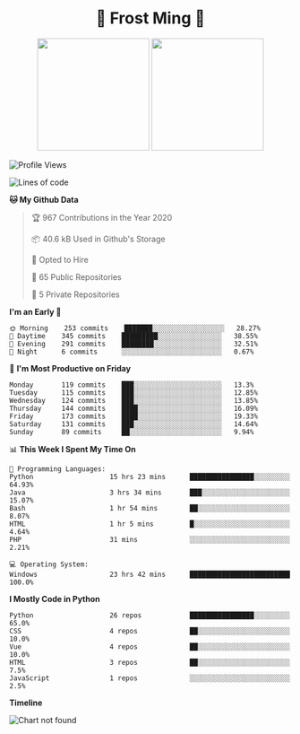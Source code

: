 <h1 align="center">🦄 Frost Ming 🐍</h1>

<p align="center">
  <img height="200" src="https://github-readme-stats.vercel.app/api?username=frostming&show_icons=true&theme=dracula&include_all_commits=true" />
  <img height="200" src="https://github-readme-stats.vercel.app/api/top-langs/?username=frostming&theme=dracula&show_icons=true" />
</p>

<!--START_SECTION:waka-->
![Profile Views](http://img.shields.io/badge/Profile%20Views-133-blue)

![Lines of code](https://img.shields.io/badge/From%20Hello%20World%20I%27ve%20Written-9.7%20million%20lines%20of%20code-blue)

**🐱 My Github Data** 

> 🏆 967 Contributions in the Year 2020
 > 
> 📦 40.6 kB Used in Github's Storage 
 > 
> 💼 Opted to Hire
 > 
> 📜 65 Public Repositories
 > 
> 🔑 5 Private Repositories 

**I'm an Early 🐤** 

```text
🌞 Morning    253 commits    ███████░░░░░░░░░░░░░░░░░░   28.27% 
🌆 Daytime    345 commits    █████████░░░░░░░░░░░░░░░░   38.55% 
🌃 Evening    291 commits    ████████░░░░░░░░░░░░░░░░░   32.51% 
🌙 Night      6 commits      ░░░░░░░░░░░░░░░░░░░░░░░░░   0.67%

```
📅 **I'm Most Productive on Friday** 

```text
Monday       119 commits    ███░░░░░░░░░░░░░░░░░░░░░░   13.3% 
Tuesday      115 commits    ███░░░░░░░░░░░░░░░░░░░░░░   12.85% 
Wednesday    124 commits    ███░░░░░░░░░░░░░░░░░░░░░░   13.85% 
Thursday     144 commits    ████░░░░░░░░░░░░░░░░░░░░░   16.09% 
Friday       173 commits    ████░░░░░░░░░░░░░░░░░░░░░   19.33% 
Saturday     131 commits    ███░░░░░░░░░░░░░░░░░░░░░░   14.64% 
Sunday       89 commits     ██░░░░░░░░░░░░░░░░░░░░░░░   9.94%

```


📊 **This Week I Spent My Time On** 

```text
💬 Programming Languages: 
Python                   15 hrs 23 mins      ████████████████░░░░░░░░░   64.93% 
Java                     3 hrs 34 mins       ███░░░░░░░░░░░░░░░░░░░░░░   15.07% 
Bash                     1 hr 54 mins        ██░░░░░░░░░░░░░░░░░░░░░░░   8.07% 
HTML                     1 hr 5 mins         █░░░░░░░░░░░░░░░░░░░░░░░░   4.64% 
PHP                      31 mins             ░░░░░░░░░░░░░░░░░░░░░░░░░   2.21%

💻 Operating System: 
Windows                  23 hrs 42 mins      █████████████████████████   100.0%

```

**I Mostly Code in Python** 

```text
Python                   26 repos            ████████████████░░░░░░░░░   65.0% 
CSS                      4 repos             ██░░░░░░░░░░░░░░░░░░░░░░░   10.0% 
Vue                      4 repos             ██░░░░░░░░░░░░░░░░░░░░░░░   10.0% 
HTML                     3 repos             ██░░░░░░░░░░░░░░░░░░░░░░░   7.5% 
JavaScript               1 repos             ░░░░░░░░░░░░░░░░░░░░░░░░░   2.5%

```


**Timeline**

![Chart not found](https://github.com/frostming/frostming/blob/master/charts/bar_graph.png) 


<!--END_SECTION:waka-->
